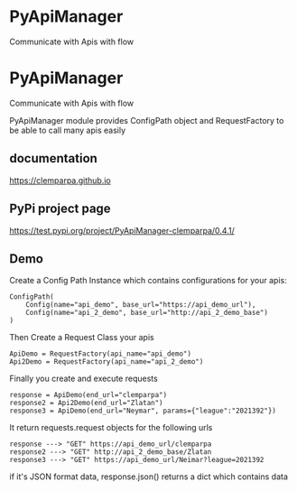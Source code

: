 # PyApiManager
 Communicate with Apis with flow

# PyApiManager
 Communicate with Apis with flow


PyApiManager module provides ConfigPath object and RequestFactory to be able
to call many apis easily


## documentation 
https://clemparpa.github.io

## PyPi project page
https://test.pypi.org/project/PyApiManager-clemparpa/0.4.1/


## Demo

Create a Config Path Instance which contains configurations for your apis: 

    ConfigPath(
        Config(name="api_demo", base_url="https://api_demo_url"),
        Config(name="api_2_demo", base_url="http://api_2_demo_base")
    )
    
Then Create a Request Class your apis

    ApiDemo = RequestFactory(api_name="api_demo")
    Api2Demo = RequestFactory(api_name="api_2_demo")
    
Finally you create and execute requests

    response = ApiDemo(end_url="clemparpa")
    response2 = Api2Demo(end_url="Zlatan")
    response3 = ApiDemo(end_url="Neymar", params={"league":"2021392"})

It return requests.request objects for the following urls

    response ---> "GET" https://api_demo_url/clemparpa
    response2 ---> "GET" http://api_2_demo_base/Zlatan
    response3 ---> "GET" https://api_demo_url/Neimar?league=2021392

if it's JSON format data, response.json() returns a dict which contains data


